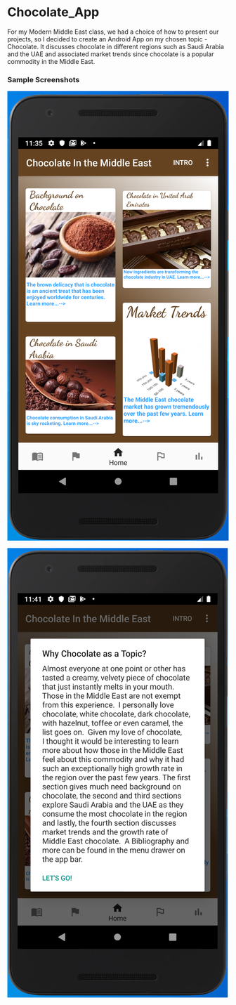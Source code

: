 # Chocolate_App

For my Modern Middle East class, we had a choice of how to present our projects, so I decided to create an Android App on my chosen topic - Chocolate.  It discusses chocolate in different regions such as Saudi Arabia and the UAE and associated market trends since chocolate is a popular commodity in the Middle East.

### Sample Screenshots
![Home](https://github.com/reinaseustache/Chocolate/blob/master/HomeScreenshot.png)

![Intro](https://github.com/reinaseustache/Chocolate/blob/master/IntroScreenshot.png)
